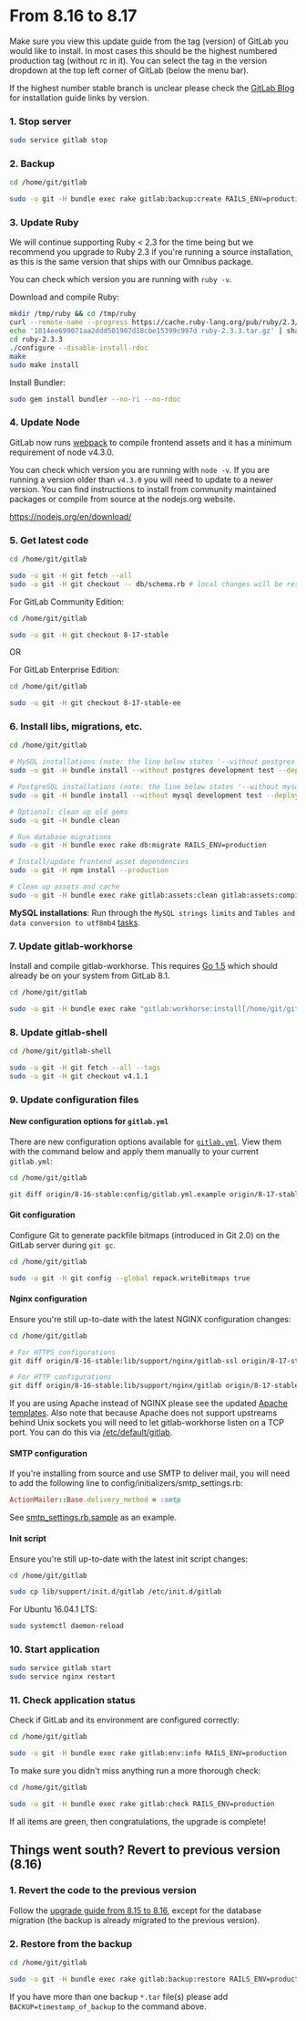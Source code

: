 # From 8.16 to 8.17

Make sure you view this update guide from the tag (version) of GitLab you would
like to install. In most cases this should be the highest numbered production
tag (without rc in it). You can select the tag in the version dropdown at the
top left corner of GitLab (below the menu bar).

If the highest number stable branch is unclear please check the
[GitLab Blog](https://about.gitlab.com/blog/archives.html) for installation
guide links by version.

### 1. Stop server

```bash
sudo service gitlab stop
```

### 2. Backup

```bash
cd /home/git/gitlab

sudo -u git -H bundle exec rake gitlab:backup:create RAILS_ENV=production
```

### 3. Update Ruby

We will continue supporting Ruby < 2.3 for the time being but we recommend you
upgrade to Ruby 2.3 if you're running a source installation, as this is the same
version that ships with our Omnibus package.

You can check which version you are running with `ruby -v`.

Download and compile Ruby:

```bash
mkdir /tmp/ruby && cd /tmp/ruby
curl --remote-name --progress https://cache.ruby-lang.org/pub/ruby/2.3/ruby-2.3.3.tar.gz
echo '1014ee699071aa2ddd501907d18cbe15399c997d ruby-2.3.3.tar.gz' | shasum -c - && tar xzf ruby-2.3.3.tar.gz
cd ruby-2.3.3
./configure --disable-install-rdoc
make
sudo make install
```

Install Bundler:

```bash
sudo gem install bundler --no-ri --no-rdoc
```

### 4. Update Node

GitLab now runs [webpack](http://webpack.js.org) to compile frontend assets and
it has a minimum requirement of node v4.3.0.

You can check which version you are running with `node -v`. If you are running
a version older than `v4.3.0` you will need to update to a newer version.  You
can find instructions to install from community maintained packages or compile
from source at the nodejs.org website.

<https://nodejs.org/en/download/>

### 5. Get latest code

```bash
cd /home/git/gitlab

sudo -u git -H git fetch --all
sudo -u git -H git checkout -- db/schema.rb # local changes will be restored automatically
```

For GitLab Community Edition:

```bash
cd /home/git/gitlab

sudo -u git -H git checkout 8-17-stable
```

OR

For GitLab Enterprise Edition:

```bash
cd /home/git/gitlab

sudo -u git -H git checkout 8-17-stable-ee
```

### 6. Install libs, migrations, etc.

```bash
cd /home/git/gitlab

# MySQL installations (note: the line below states '--without postgres')
sudo -u git -H bundle install --without postgres development test --deployment

# PostgreSQL installations (note: the line below states '--without mysql')
sudo -u git -H bundle install --without mysql development test --deployment

# Optional: clean up old gems
sudo -u git -H bundle clean

# Run database migrations
sudo -u git -H bundle exec rake db:migrate RAILS_ENV=production

# Install/update frontend asset dependencies
sudo -u git -H npm install --production

# Clean up assets and cache
sudo -u git -H bundle exec rake gitlab:assets:clean gitlab:assets:compile cache:clear RAILS_ENV=production
```

**MySQL installations**: Run through the `MySQL strings limits` and `Tables and data conversion to utf8mb4` [tasks](../install/database_mysql.md).

### 7. Update gitlab-workhorse

Install and compile gitlab-workhorse. This requires
[Go 1.5](https://golang.org/dl) which should already be on your system from
GitLab 8.1.

```bash
cd /home/git/gitlab

sudo -u git -H bundle exec rake "gitlab:workhorse:install[/home/git/gitlab-workhorse]" RAILS_ENV=production
```

### 8. Update gitlab-shell

```bash
cd /home/git/gitlab-shell

sudo -u git -H git fetch --all --tags
sudo -u git -H git checkout v4.1.1
```

### 9. Update configuration files

#### New configuration options for `gitlab.yml`

There are new configuration options available for [`gitlab.yml`](config/gitlab.yml.example). View them with the command below and apply them manually to your current `gitlab.yml`:

```sh
cd /home/git/gitlab

git diff origin/8-16-stable:config/gitlab.yml.example origin/8-17-stable:config/gitlab.yml.example
```

#### Git configuration

Configure Git to generate packfile bitmaps (introduced in Git 2.0) on
the GitLab server during `git gc`.

```sh
cd /home/git/gitlab

sudo -u git -H git config --global repack.writeBitmaps true
```

#### Nginx configuration

Ensure you're still up-to-date with the latest NGINX configuration changes:

```sh
cd /home/git/gitlab

# For HTTPS configurations
git diff origin/8-16-stable:lib/support/nginx/gitlab-ssl origin/8-17-stable:lib/support/nginx/gitlab-ssl

# For HTTP configurations
git diff origin/8-16-stable:lib/support/nginx/gitlab origin/8-17-stable:lib/support/nginx/gitlab
```

If you are using Apache instead of NGINX please see the updated [Apache templates].
Also note that because Apache does not support upstreams behind Unix sockets you
will need to let gitlab-workhorse listen on a TCP port. You can do this
via [/etc/default/gitlab].

[Apache templates]: https://gitlab.com/gitlab-org/gitlab-recipes/tree/master/web-server/apache
[/etc/default/gitlab]: https://gitlab.com/gitlab-org/gitlab-ce/blob/8-17-stable/lib/support/init.d/gitlab.default.example#L38

#### SMTP configuration

If you're installing from source and use SMTP to deliver mail, you will need to add the following line
to config/initializers/smtp_settings.rb:

```ruby
ActionMailer::Base.delivery_method = :smtp
```

See [smtp_settings.rb.sample] as an example.

[smtp_settings.rb.sample]: https://gitlab.com/gitlab-org/gitlab-ce/blob/8-17-stable/config/initializers/smtp_settings.rb.sample#L13

#### Init script

Ensure you're still up-to-date with the latest init script changes:

```bash
cd /home/git/gitlab

sudo cp lib/support/init.d/gitlab /etc/init.d/gitlab
```

For Ubuntu 16.04.1 LTS:

```bash
sudo systemctl daemon-reload
```

### 10. Start application

```bash
sudo service gitlab start
sudo service nginx restart
```

### 11. Check application status

Check if GitLab and its environment are configured correctly:

```bash
cd /home/git/gitlab

sudo -u git -H bundle exec rake gitlab:env:info RAILS_ENV=production
```

To make sure you didn't miss anything run a more thorough check:

```bash
cd /home/git/gitlab

sudo -u git -H bundle exec rake gitlab:check RAILS_ENV=production
```

If all items are green, then congratulations, the upgrade is complete!

## Things went south? Revert to previous version (8.16)

### 1. Revert the code to the previous version

Follow the [upgrade guide from 8.15 to 8.16](8.15-to-8.16.md), except for the
database migration (the backup is already migrated to the previous version).

### 2. Restore from the backup

```bash
cd /home/git/gitlab

sudo -u git -H bundle exec rake gitlab:backup:restore RAILS_ENV=production
```

If you have more than one backup `*.tar` file(s) please add `BACKUP=timestamp_of_backup` to the command above.
